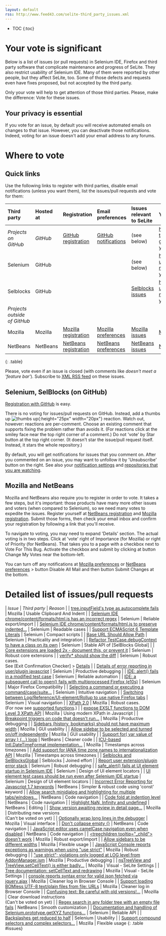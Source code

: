 ```yaml
---
layout: default
rss: http://www.feed43.com/selite-third_party_issues.xml
---
```

* TOC
{:toc}

# Your vote is significant #
Below is a list of issues (or pull requests) in Selenium IDE, Firefox and third party software that complicate maintenance and progress of SeLite. They also restrict usability of Selenium IDE. Many of them were reported by other people, but they affect SeLite, too. Some of those defects and requests even have fixes proposed, but not accepted by the third party.

Only your vote will help to get attention of those third parties. Please, make the difference: Vote for these issues.

## Your privacy is essential ##
If you vote for an issue, by default you will receive automated emails on changes to that issue. However, you can deactivate those notifications. Indeed, voting for an issue doesn't add your email address to any forums.

# Where to vote

## Quick links
Use the following links to register with third parties, disable email notifications (unless you want them), list the issues/pull requests and vote for them:

<!--
Update the following links whenever you update the detailed list.
How to get the links for GitHub: I couldn"t make it search by pairs of [repository, issue #]. Therefore
https://github.com/search?q=repo%3Arefactoror%2FSelBlocks+label%3Aquestion+author%3Apeter-kehl&ref=searchresults&type=Issues&utf8=%E2%9C%93. To edit that search, visit this link and then follow "Advanced search" link from that screen.
-->
<script type="text/javascript">
function goToYourGitHubComments( repositoryUser, repositoryProject ) {
    var username=prompt('What is your GitHub username?');
    if(username) {
        window.location= 'https://github.com/' +escape(repositoryUser)+ '/' +escape(repositoryProject)+ '/issues?utf8=✓&q=open+commenter%3A' + escape(username);
    }
}
</script>
| **Third party**      | **Hosted at** | **Registration**                                                                     | **Email preferences**                                                                         | **Issues relevant to SeLite** | **Your votes (or comments)** |
|:---------------------|:--------------|:-------------------------------------------------------------------------------------|:----------------------------------------------------------------------------------------------|:------------------------------|:-------------------|
| _Projects on GitHub_ | _GitHub_      | [GitHub registration](https://github.com/join)                           | [GitHub notifications](https://github.com/settings/notifications) | (see below) | https://github.com/search?type=Issues&utf8=✓&q=commenter%3A**your-github-user-name** <br/><a href="#" onclick="var username=prompt('What is your GitHub username?'); if(username) { window.location= 'https://github.com/search?type=Issues&utf8=✓&q=commenter%3A' +escape(username); }">your comments</a> |
| Selenium             | GitHub        |             |                                               |  (see below) | https://github.com/seleniumHQ/selenium/issues?utf8=✓&q=commenter%3A**your-github-user-name** <br/><a href="#" onclick="goToYourGitHubComments('seleniumHQ', 'selenium')">your comments</a> |
| Selblocks            | GitHub        |  |  | [Selblocks issues](https://github.com/search?q=repo%3Arefactoror%2FSelBlocks+label%3Aquestion+author%3Apeter-kehl&ref=searchresults&type=Issues&utf8=✓) | https://github.com/refactoror/SelBlocks/issues?utf8=✓&q=commenter%3A**your-github-user-name** <br/><a href="#" onclick="goToYourGitHubComments('refactoror', 'Selblocks')">your comments</a> |
| _Projects outside of GitHub_ | | | | | | |
| Mozilla              | Mozilla       | [Mozilla registration](https://bugzilla.mozilla.org/createaccount.cgi)              | [Mozilla preferences](https://bugzilla.mozilla.org/userprefs.cgi?tab=email)                  | [Mozilla issues](https://bugzilla.mozilla.org/buglist.cgi?quicksearch=ALL+bug_id%3A396966%2C406629%2C962861%2C852837%2C837961%2C627808%2C929703%2C932578%2C891774%2C278536%2C1031985%2C1051632%2C1108132%2C1096135%2C1071816%2C1247476) | [Mozilla votes](https://bugzilla.mozilla.org/page.cgi?id=voting/user.html) |
| NetBeans             | NetBeans      | [NetBeans registration](https://netbeans.org/people/new)                            | [NetBeans preferences](https://netbeans.org/bugzilla/userprefs.cgi?tab=email)            | [NetBeans issues](https://netbeans.org/bugzilla/buglist.cgi?quicksearch=ALL%20bug_id%3A237640%2C238942%2C244329%2C234888%2C%2C238121%2C240529%2C238691%2C238942) | [NetBeans votes](https://netbeans.org/bugzilla/page.cgi?id=voting/user.html) |
{: .table}

Please, vote even if an issue is closed (with comments like _doesn't meet a 'feature bar'_). Subscribe to [XML RSS feed](http://www.feed43.com/selite-third_party_issues.xml) on these issues.

## Selenium, SelBlocks (on GitHub)
[Registration with GitHub](https://github.com/join) is easy.

There is no voting for issues/pull requests on GitHub. Instead, add a thumbs up ![thumbs up](https://assets-cdn.github.com/images/icons/emoji/unicode/1f44d.png){:height="25px" width="20px"} reaction. Watch out, however: reactions are per-comment. Choose an existing comment that supports fixing the problem rather than avoids it. (For reactions click at the smiley face near the top right corner of a comment.) Do not 'vote' by Star button at the top right corner. (It doesn't star the issue/pull request itself. Instead, it stars the whole repository.)

By default, you will get notifications for issues that you comment on. After you commented on an issue, you may want to unfollow it by 'Unsubscribe' button on the right. See also your [notification settings](https://github.com/settings/notifications) and [repositories that you are watching](https://github.com/watching).

## Mozilla and NetBeans
Mozilla and NetBeans also require you to register in order to vote. It takes a few steps, but it's important: those products have many more other issues and voters (when compared to Selenium), so we need many votes to expedite the issues. Register yourself at [NetBeans registration](https://netbeans.org/people/new) and [Mozilla registration](https://bugzilla.mozilla.org/createaccount.cgi). Submit those forms, then check your email inbox and confirm your registration by following a link that you'll receive.

To navigate to voting, you may need to expand 'Details' section. The actual voting is in two steps. Click at 'vote' right of Importance (for Mozilla) or right of Priority (for NetBeans). That takes you to a page with a checkbox next to Vote For This Bug. Activate the checkbox and submit by clicking at button Change My Votes near the bottom-left.

You can turn off any notifications at [Mozilla preferences](https://bugzilla.mozilla.org/userprefs.cgi?tab=email) or [NetBeans preferences](https://netbeans.org/bugzilla/userprefs.cgi?tab=email) > button Disable All Mail and then button Submit Changes at the bottom.

# Detailed list of issues/pull requests
<!-- Use exact issue names (including typos!), or shorten them with "..." but only at the end. That eases the navigation. Keep them sorted in order of importance. -->

| *Issue*                                                                                                                          | *Third party*   | *Reason*                           |
| [tree.inputField's type as autocomplete fails](https://bugzilla.mozilla.org/show_bug.cgi?id=1247476)                             | Mozilla         | Usable Clipboard And Indent |
| [Selenium IDE chrome/content/formats/html.js has an incorrect regex](https://github.com/SeleniumHQ/selenium/issues/1636)         | Selenium        | Reliable export/import |
| [Selenium IDE chrome/content/formats/html.js to preserve indented...](https://github.com/SeleniumHQ/selenium/issues/1546)        | Selenium        | Readable cases |
| [Support ECMAScript 6 Template Literals](https://github.com/SeleniumHQ/selenium/issues/1662)                                     | Selenium        | Compact scripts |
| [Base URL Should Allow Path](https://github.com/SeleniumHQ/selenium/issues/1550)                                                 | Selenium        | Practicality and integration |
| [Refactor TestCase.debugContext to have a class on its own](https://github.com/SeleniumHQ/selenium/issues/1537)                  | Selenium        | Stable API of [SelBlocks Global] |
| [Core extensions are loaded 2x - document this, or prevent it](https://github.com/SeleniumHQ/selenium/issues/1549)               | Selenium        | Robust core extensions |
| [verify* should show the diff](https://github.com/SeleniumHQ/selenium/issues/1538)                                               | Selenium        | Robust cases. <br>See [Exit Confirmation Checker] &gt; [Details](ExitConfirmationChecker#details) |
| [Details of error reporting in user/plugin javascript](https://github.com/SeleniumHQ/selenium/pull/61)                           | Selenium        | Productive debugging |
| [IDE: alert() fails in a modified test case](https://github.com/SeleniumHQ/selenium/issues/1768)                                 | Selenium        | Reliable automation |
| [IDE: a subsequent call to open() fails with multiprocessed Firefox (e10s)](https://github.com/SeleniumHQ/selenium/issues/1769)  | Selenium | Major Firefox Compatibility |
| [Selecting a command or executing a command/case/suite...](https://github.com/SeleniumHQ/selenium/issues/2624) | Selenium | Intuitive navigation |
| [Switching between Log/Reference/UI-element/Rollup to use native Firefox tabs](https://github.com/SeleniumHQ/selenium/issues/2646) | Selenium | Visual navigation |
| [XPath 2.0](https://bugzilla.mozilla.org/show_bug.cgi?id=396966)                                                                 | Mozilla         | Robust cases.<br>(For now see <a href='https://developer.mozilla.org/en-US/docs/XPath/Functions'>supported functions</a>.) |
| [expose EXSLT functions to DOM Level 3 XPath API](https://bugzilla.mozilla.org/show_bug.cgi?id=365801) | Mozilla | Using modern XPath in Javascript |
| [Breakpoint triggers on code that doesn't run...](https://bugzilla.mozilla.org/show_bug.cgi?id=1051632)                          | Mozilla         | Productive debugging |
| [Sidebars  (history, bookmarks) should not have maximum width](https://bugzilla.mozilla.org/show_bug.cgi?id=406629)              | Mozilla         | GUI usability |
| [Allow sidebar to be selected and turned on/off independently](https://bugzilla.mozilla.org/show_bug.cgi?id=962861)              | Mozilla         | GUI usability |
| [Support for( var value of array ) {...} loop](https://netbeans.org/bugzilla/show_bug.cgi?id=237640)                             | NetBeans        | Cleaner code |
| [ICU-based Intl.DateTimeFormat implementation...](https://bugzilla.mozilla.org/show_bug.cgi?id=852837)                           | Mozilla         | Timestamps across timezones |
| [Add support for IANA time zone names to internationalization API](https://bugzilla.mozilla.org/show_bug.cgi?id=837961)          | Mozilla         | Timestamps across timezones |
| [Selblocks and SelBlocksGlobal](https://github.com/refactoror/SelBlocks/issues/4)                                                | Selblocks       | Joined effort |
| [Report user extension/plugin error stack](https://github.com/SeleniumHQ/selenium/issues/1548)                                   | Selenium        | Robust debugging |
| [safe_alert() fails at UI element startup in Selenium IDE](https://github.com/SeleniumHQ/selenium/issues/1535)                   | Selenium        | Design of UI element locators |
| [UI element test cases should be run even after Selenium IDE startup](https://github.com/SeleniumHQ/selenium/issues/1536)        | Selenium        | Design of UI element locators |
| [Incorrect Error Reporting for Javascript 1.7 keywords](https://netbeans.org/bugzilla/show_bug.cgi?id=238942)                    | NetBeans        | Simpler & robust code using 'const' keyword |
| [Allow search minidialog and highlighting for multiple tabs/windows...](https://netbeans.org/bugzilla/show_bug.cgi?id=244329)    | NetBeans        | Code navigation |
| [Code fold at indention level](https://netbeans.org/bugzilla/show_bug.cgi?id=234888)                                             | NetBeans        | Code navigation |
| [Highlight NaN, Infinity and undefined](https://netbeans.org/bugzilla/show_bug.cgi?id=238121)                                    | NetBeans        | Editing |
| [Show version awaiting review in detail page...](https://bugzilla.mozilla.org/show_bug.cgi?id=627808)                            | Mozilla         | Distributing new versions<br> (Can't be voted on yet) |
| [Optionally wrap long lines in the debugger](https://bugzilla.mozilla.org/show_bug.cgi?id=1108132)                               | Mozilla         | Visual interface |
| [Don't collapse empty {}](https://netbeans.org/bugzilla/show_bug.cgi?id=240529)                                                  | NetBeans        | Code navigation |
| [JavaScript editor uses camelCase navigation even when disabled](https://netbeans.org/bugzilla/show_bug.cgi?id=238691)           | NetBeans        | Code navigation |
| [&lt;treechildren tooltip="_child"&gt; doesn't work](https://bugzilla.mozilla.org/show_bug.cgi?id=929703)                        | Mozilla         | Robust export/import |
| [Allow sidebars to be different widths](https://bugzilla.mozilla.org/show_bug.cgi?id=932578)                                     | Mozilla         | Flexible usage |
| [JavaScript Console reports exceptions as warnings when using "use strict"](https://bugzilla.mozilla.org/show_bug.cgi?id=725468) | Mozilla         | Robust debugging |
| ["use strict"; violations only logged at LOG level from AddonManager.jsm](https://bugzilla.mozilla.org/show_bug.cgi?id=1096135)  | Mozilla         | Productive debugging |
| [nsTreeView and TreeView.setCellText() is either badly...](https://bugzilla.mozilla.org/show_bug.cgi?id=891774)                  | Mozilla         | Visual - SeLite Settings |
| [Tree documentation: setCellText and redrawing](https://bugzilla.mozilla.org/show_bug.cgi?id=278536)                             | Mozilla         | Visual - SeLite Settings |
| [console reports syntax error for valid json fetched via jquery.ajax](https://bugzilla.mozilla.org/show_bug.cgi?id=1031985)      | Mozilla         | Cleaner log in Browser Console |
| [Support loading BOMless UTF-8 text/plain files from file: URLs](https://bugzilla.mozilla.org/show_bug.cgi?id=1071816)           | Mozilla         | Cleaner log in Browser Console |
| [Confusing text: Be careful with old versions!...](https://bugzilla.mozilla.org/show_bug.cgi?id=1239898)                         | Mozilla         | Clear download instructions<br> (Can't be voted on yet) |
| [Regex search in any folder tree with an empty file fails](https://netbeans.org/bugzilla/show_bug.cgi?id=257897)                 | NetBeans        | Smooth customization |
| [Documentation and handling of Selenium.prototype.getXYZ functions...](https://github.com/SeleniumHQ/selenium/issues/1635)       | Selenium        | Reliable API |
| [Backslashes get reduced to half](https://github.com/SeleniumHQ/selenium/issues/2215) | Selenium | Usability |
| [Support compound selectors and complex selectors...](https://bugzilla.mozilla.org/show_bug.cgi?id=933562) | Mozilla | Flexible usage
{: .table #issues}

<!--
<tr><td> <a href='https://code.google.com/archive/p/selenium/issues/2706'>Base URL inconsistent behavior (IDE)</a>        </td><td> Selenium    </td><td> Flexible testing </td></tr>
<tr><td> <a href='https://code.google.com/p/selenium/issues/detail?id=1816'>[IDE] JS regex replace for line break does not work...</a> </td><td> Selenium </td><td> Robust and expressive <tr><td> <a href='http://code.google.com/p/selenium/issues/detail?id=3028'>Keyboard shortcut to Selenium IDE</a>                            </td><td> Selenium    </td><td> GUI usability </td></tr>
-->
